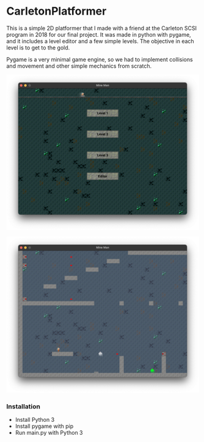 # CarletonPlatformer
This is a simple 2D platformer that I made with a friend at the Carleton SCSI program in 2018 for our final project. It was made in python with pygame, and it includes a level editor and a few simple levels. The objective in each level is to get to the gold.

Pygame is a very minimal game engine, so we had to implement collisions and movement and other simple mechanics from scratch.

![main menu](https://github.com/KarlJussila/CarletonPlatformer/blob/master/assets/main_menu.png)

![level 2](https://github.com/KarlJussila/CarletonPlatformer/blob/master/assets/level_2.png)

### Installation
- Install Python 3
- Install pygame with pip
- Run main.py with Python 3
